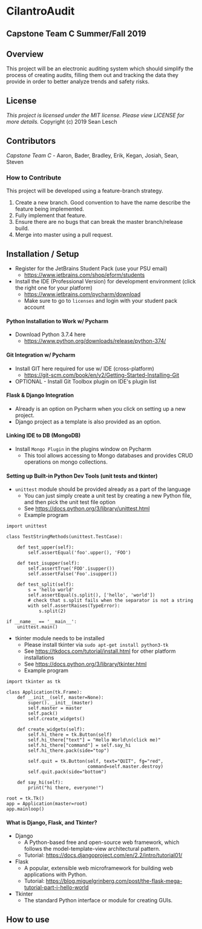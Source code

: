 # CilantroAudit
Capstone Team C Summer/Fall 2019
---
## Overview

This project will be an electronic auditing system which should simplify the process of creating audits, filling them out and tracking the data they provide in order to better analyze trends and safety risks.

## License

*This project is licensed under the MIT license. Please view LICENSE for more details.*
Copyright (c) 2019 Sean Lesch

## Contributors

*Capstone Team C* - Aaron, Bader, Bradley, Erik, Kegan, Josiah, Sean, Steven

### How to Contribute

This project will be developed using a feature-branch strategy.
1. Create a new branch. Good convention to have the name describe the feature being implemented.
2. Fully implement that feature.
3. Ensure there are no bugs that can break the master branch/release build.
4. Merge into master using a pull request.

## Installation / Setup

- Register for the JetBrains Student Pack (use your PSU email)
  - https://www.jetbrains.com/shop/eform/students
- Install the IDE (Professional Version) for development environment (click the right one for your platform)
  - https://www.jetbrains.com/pycharm/download
  - Make sure to go to `licenses` and login with your student pack account

#### Python Installation to Work w/ Pycharm
- Download Python 3.7.4 here
  - https://www.python.org/downloads/release/python-374/
  
#### Git Integration w/ Pycharm
- Install GIT here required for use w/ IDE (cross-platform)
  - https://git-scm.com/book/en/v2/Getting-Started-Installing-Git
- OPTIONAL - Install Git Toolbox plugin on IDE's plugin list

#### Flask & Django Integration
- Already is an option on Pycharm when you click on setting up a new project.
- Django project as a template is also provided as an option.

#### Linking IDE to DB (MongoDB)
- Install `Mongo Plugin` in the plugins window on Pycharm
  - This tool allows accessing to Mongo databases and provides CRUD operations on mongo collections.

#### Setting up Built-in Python Dev Tools (unit tests and tkinter)
- `unittest` module should be provided already as a part of the language
  - You can just simply create a unit test by creating a new Python file, and then pick the unit test file option
  - See https://docs.python.org/3/library/unittest.html
  - Example program
```
import unittest

class TestStringMethods(unittest.TestCase):

    def test_upper(self):
        self.assertEqual('foo'.upper(), 'FOO')

    def test_isupper(self):
        self.assertTrue('FOO'.isupper())
        self.assertFalse('Foo'.isupper())

    def test_split(self):
        s = 'hello world'
        self.assertEqual(s.split(), ['hello', 'world'])
        # check that s.split fails when the separator is not a string
        with self.assertRaises(TypeError):
            s.split(2)

if __name__ == '__main__':
    unittest.main()
```
- tkinter module needs to be installed
   - Please install tkinter via `sudo apt-get install python3-tk`
    - See https://tkdocs.com/tutorial/install.html for other platform installations
   - See https://docs.python.org/3/library/tkinter.html
   - Example program
```
import tkinter as tk

class Application(tk.Frame):
    def __init__(self, master=None):
        super().__init__(master)
        self.master = master
        self.pack()
        self.create_widgets()

    def create_widgets(self):
        self.hi_there = tk.Button(self)
        self.hi_there["text"] = "Hello World\n(click me)"
        self.hi_there["command"] = self.say_hi
        self.hi_there.pack(side="top")

        self.quit = tk.Button(self, text="QUIT", fg="red",
                              command=self.master.destroy)
        self.quit.pack(side="bottom")

    def say_hi(self):
        print("hi there, everyone!")

root = tk.Tk()
app = Application(master=root)
app.mainloop()
```
    
#### What is Django, Flask, and Tkinter?
- Django
  - A Python-based free and open-source web framework, which follows the model-template-view architectural pattern.
  - Tutorial: https://docs.djangoproject.com/en/2.2/intro/tutorial01/
- Flask
  - A popular, extensible web microframework for building web applications with Python.
  - Tutorial: https://blog.miguelgrinberg.com/post/the-flask-mega-tutorial-part-i-hello-world
- Tkinter
  - The standard Python interface or module for creating GUIs.


## How to use
